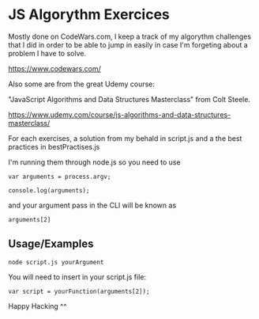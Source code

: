 
# JS Algorythm Exercices

Mostly done on CodeWars.com, I keep a track of my algorythm challenges that I did in order to be able to jump in easily in case I'm forgeting about a problem I have to solve.

https://www.codewars.com/

Also some are from the great Udemy course:

"JavaScript Algorithms and Data Structures Masterclass" from Colt Steele.

https://www.udemy.com/course/js-algorithms-and-data-structures-masterclass/

For each exercises, a solution from my behald in script.js and a the best practices in bestPractises.js 

I'm running them through node.js so you need to use

```
var arguments = process.argv;

console.log(arguments);
```
and your argument pass in the CLI will be known as 

```
arguments[2]
```

## Usage/Examples

```
node script.js yourArgument
```

You will need to insert in your script.js file:

```
var script = yourFunction(arguments[2]);
```

Happy Hacking ^^
